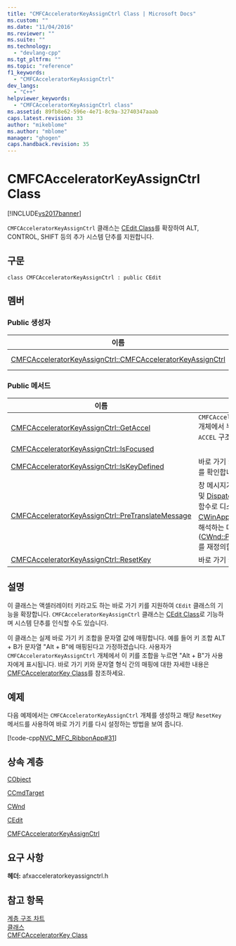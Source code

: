 ```yaml
---
title: "CMFCAcceleratorKeyAssignCtrl Class | Microsoft Docs"
ms.custom: ""
ms.date: "11/04/2016"
ms.reviewer: ""
ms.suite: ""
ms.technology: 
  - "devlang-cpp"
ms.tgt_pltfrm: ""
ms.topic: "reference"
f1_keywords: 
  - "CMFCAcceleratorKeyAssignCtrl"
dev_langs: 
  - "C++"
helpviewer_keywords: 
  - "CMFCAcceleratorKeyAssignCtrl class"
ms.assetid: 89fb8e62-596e-4e71-8c9a-32740347aaab
caps.latest.revision: 33
author: "mikeblome"
ms.author: "mblome"
manager: "ghogen"
caps.handback.revision: 35
---
```

# CMFCAcceleratorKeyAssignCtrl Class
[!INCLUDE[vs2017banner](../../assembler/inline/includes/vs2017banner.md)]

`CMFCAcceleratorKeyAssignCtrl` 클래스는 [CEdit Class](../../mfc/reference/cedit-class.md)를 확장하여 ALT, CONTROL, SHIFT 등의 추가 시스템 단추를 지원합니다.  
  
## 구문  
  
```  
class CMFCAcceleratorKeyAssignCtrl : public CEdit  
```  
  
## 멤버  
  
### Public 생성자  
  
|이름|설명|  
|--------|--------|  
|[CMFCAcceleratorKeyAssignCtrl::CMFCAcceleratorKeyAssignCtrl](../Topic/CMFCAcceleratorKeyAssignCtrl::CMFCAcceleratorKeyAssignCtrl.md)|`CMFCAcceleratorKeyAssignCtrl` 개체를 생성합니다.|  
  
### Public 메서드  
  
|이름|설명|  
|--------|--------|  
|[CMFCAcceleratorKeyAssignCtrl::GetAccel](../Topic/CMFCAcceleratorKeyAssignCtrl::GetAccel.md)|`CMFCAcceleratorKeyAssignCtrl` 개체에서 누른 바로 가기 키에 대한 `ACCEL` 구조체를 검색합니다.|  
|[CMFCAcceleratorKeyAssignCtrl::IsFocused](../Topic/CMFCAcceleratorKeyAssignCtrl::IsFocused.md)||  
|[CMFCAcceleratorKeyAssignCtrl::IsKeyDefined](../Topic/CMFCAcceleratorKeyAssignCtrl::IsKeyDefined.md)|바로 가기 키가 정의되었는지 여부를 확인합니다.|  
|[CMFCAcceleratorKeyAssignCtrl::PreTranslateMessage](../Topic/CMFCAcceleratorKeyAssignCtrl::PreTranslateMessage.md)|창 메시지가 [TranslateMessage](http://msdn.microsoft.com/library/windows/desktop/ms644955) 및 [DispatchMessage](http://msdn.microsoft.com/library/windows/desktop/ms644934) Windows 함수로 디스패치되기 전에 [CWinApp](../../mfc/reference/cwinapp-class.md) 클래스가 이 메시지를 해석하는 데 사용됩니다.  \([CWnd::PreTranslateMessage](../Topic/CWnd::PreTranslateMessage.md)를 재정의합니다.\)|  
|[CMFCAcceleratorKeyAssignCtrl::ResetKey](../Topic/CMFCAcceleratorKeyAssignCtrl::ResetKey.md)|바로 가기 키를 다시 설정합니다.|  
  
## 설명  
 이 클래스는 액셀러레이터 키라고도 하는 바로 가기 키를 지원하여 `CEdit` 클래스의 기능을 확장합니다.  `CMFCAcceleratorKeyAssignCtrl` 클래스는 [CEdit Class](../../mfc/reference/cedit-class.md)로 기능하며 시스템 단추를 인식할 수도 있습니다.  
  
 이 클래스는 실제 바로 가기 키 조합을 문자열 값에 매핑합니다.  예를 들어 키 조합 ALT \+ B가 문자열 "Alt \+ B"에 매핑된다고 가정하겠습니다.  사용자가 `CMFCAcceleratorKeyAssignCtrl` 개체에서 이 키를 조합을 누르면 "Alt \+ B"가 사용자에게 표시됩니다.  바로 가기 키와 문자열 형식 간의 매핑에 대한 자세한 내용은 [CMFCAcceleratorKey Class](../../mfc/reference/cmfcacceleratorkey-class.md)를 참조하세요.  
  
## 예제  
 다음 예제에서는 `CMFCAcceleratorKeyAssignCtrl` 개체를 생성하고 해당 `ResetKey` 메서드를 사용하여 바로 가기 키를 다시 설정하는 방법을 보여 줍니다.  
  
 [!code-cpp[NVC_MFC_RibbonApp#31](../../mfc/reference/codesnippet/CPP/cmfcacceleratorkeyassignctrl-class_1.cpp)]  
  
## 상속 계층  
 [CObject](../../mfc/reference/cobject-class.md)  
  
 [CCmdTarget](../../mfc/reference/ccmdtarget-class.md)  
  
 [CWnd](../../mfc/reference/cwnd-class.md)  
  
 [CEdit](../../mfc/reference/cedit-class.md)  
  
 [CMFCAcceleratorKeyAssignCtrl](../../mfc/reference/cmfcacceleratorkeyassignctrl-class.md)  
  
## 요구 사항  
 **헤더:** afxacceleratorkeyassignctrl.h  
  
## 참고 항목  
 [계층 구조 차트](../../mfc/hierarchy-chart.md)   
 [클래스](../../mfc/reference/mfc-classes.md)   
 [CMFCAcceleratorKey Class](../../mfc/reference/cmfcacceleratorkey-class.md)